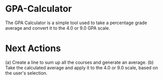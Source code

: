 # GPA-Calculator
The GPA Calculator is a simple tool used to take a percentage grade average and convert it to the 4.0 or 9.0 GPA scale.

# Next Actions
(a) Create a line to sum up all the courses and generate an average.
(b) Take the calculated average and apply it to the 4.0 or 9.0 scale, based on the user's selection.
